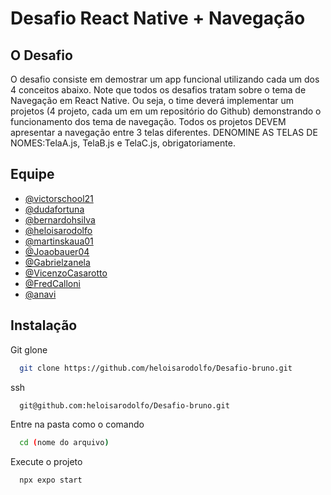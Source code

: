 # Desafio React Native + Navegação




## O Desafio

O desafio consiste em demostrar um app funcional utilizando cada um dos 4 conceitos abaixo. Note que todos os desafios tratam sobre o tema de Navegação em React Native. Ou seja, o time deverá implementar um projetos (4 projeto, cada um em um repositório do Github) demonstrando o funcionamento dos tema de navegação. Todos os projetos DEVEM apresentar a navegação entre 3 telas diferentes. DENOMINE AS TELAS DE NOMES:TelaA.js, TelaB.js e TelaC.js, obrigatoriamente.


## Equipe

- [@victorschool21](https://github.com/victorschool21)
- [@dudafortuna](https://github.com/dudafortuna)
- [@bernardohsilva](https://github.com/bernardohsilva)
- [@heloisarodolfo](https://github.com/heloisarodolfo)
- [@martinskaua01](https://github.com/martinskaua01)
- [@Joaobauer04](https://github.com/Joaobauer04)
- [@Gabrielzanela](https://github.com/Gabrielzanela)
- [@VicenzoCasarotto](https://github.com/VicenzoCasarotto)
- [@FredCalloni](https://github.com/FredCalloni)
- [@anavi](https://github.com/anavi)



## Instalação

Git glone

```bash
  git clone https://github.com/heloisarodolfo/Desafio-bruno.git
```
ssh
```bash
  git@github.com:heloisarodolfo/Desafio-bruno.git
```
Entre na pasta como o comando

```bash
  cd (nome do arquivo)
```
Execute o projeto  
```bash
  npx expo start
```
    
